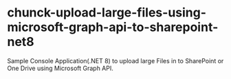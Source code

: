 # chunck-upload-large-files-using-microsoft-graph-api-to-sharepoint-net8
 Sample Console Application(.NET 8) to upload large Files in to SharePoint or One Drive using Microsoft Graph API.
